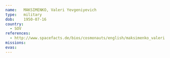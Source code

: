 ```yaml
---
name:	MAKSIMENKO, Valeri Yevgeniyevich 
type:	military
dob:	1950-07-16
country:
  - SOV
references:
  - http://www.spacefacts.de/bios/cosmonauts/english/maksimenko_valeri.htm
missions:
evas:
---
```

